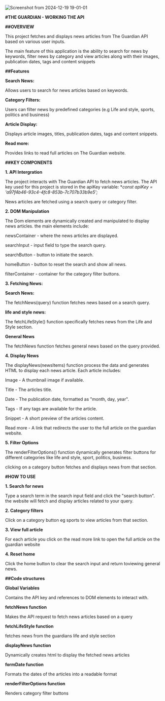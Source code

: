 ![Screenshot from 2024-12-19 19-01-01](https://github.com/user-attachments/assets/f62f100f-8e69-4ced-9ad0-20feb3bef8c4)

**#THE GUARDIAN - WORKING THE API**

**##OVERVIEW**

This project fetches and displays news articles from The Guardian API based on various user inputs.

The main feature of this application is the ability to search for news by keywords, filter news by category and view articles along with their images, publication dates, tags and content snippets

**##Features**

**Search News:**

Allows users to search for news articles based on keywords.

**Category Filters:**

Users can filter news by predefined categories (e.g Life and style, sports, politics and business)

**Article Display:**

Displays article images, titles, publication dates, tags and content snippets.

**Read more:**

Provides links to read full articles on The Guardian website.

**##KEY COMPONENTS**

**1. API Intergration**

The project interacts with The Guardian API to fetch news articles. The API key used for this project is stored in the apiKey variable:
**const apiKey = 'a97f4b46-93c4-4fc8-853b-7c707b33b9e5';*

News articles are fetched using a search query or category filter.

**2. DOM Manipulation**

The Dom elements are dynamically created and manipulated to display news articles. the main elements include:

newsContainer - where the news articles are displayed.

searchInput - input field to type the search query.

searchButton - button to initiate the search.

homeButton - button to reset the search and show all news.

filterContainer - container for the category filter buttons.

**3. Fetching News:**

**Search News:**

The fetchNews(query) function fetches news based on a search query.

**life and style news:** 

The fetchLifeStyle() function specifically fetches news from the Life and Style section.

**General News**

The fetchNews function fetches general news based on the query provided.

**4. Display News**

The displayNews(newsItems) function process the data and generates HTML to display each news article.
Each article includes:

Image - A thumbnail image if available.

Title - The articles title.

Date - The publication date, formatted as "month, day, year".

Tags - If any tags are available for the article.

Snippet - A short preview of the articles content.

Read more - A link that redirects the user to the full article on the guardian website.

**5. Filter Options**

The renderFilterOptions() function dynamically generates filter buttons for different categories like
life and style, sport, politics, business.

clicking on a category button fetches and displays news from that section.


**#HOW TO USE**

**1. Search for news** 

Type a search term in the search input field and click the "search button". the website will fetch and display articles related to your query.

**2. Category filters**

Click on a category button eg sports to view articles from that section.

**3. View full article**

For each article you click on the read more link to open the full article on the guardian website

**4. Reset home**

Click the home button to clear the search input and return toviewing general news.


**##Code structures**

**Global Variables**

Contains the API key and references to DOM elements to interact with.

**fetchNews function**

Makes the API request to fetch news articles based on a query

**fetchLifeStyle function**

fetches news from the guardians life and style section

**displayNews function**

Dynamically creates html to display the fetched news articles

**formDate function**

Formats the dates of the articles into a readable format

**renderFilterOptions function**

Renders category filter buttons
